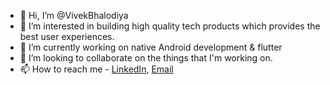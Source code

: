 - 👋 Hi, I’m @VivekBhalodiya
- 👀 I’m interested in building high quality tech products which provides the best user experiences.
- 🌱 I’m currently working on native Android development & flutter 
- 💞️ I’m looking to collaborate on the things that I'm working on.
- 📫 How to reach me - [LinkedIn](https://www.linkedin.com/in/vivek-bhalodiya/), [Email](patelvivek650@gmail.com)
